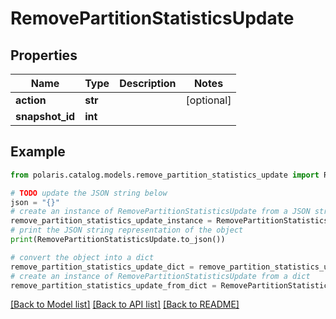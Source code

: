 <!--

 Licensed to the Apache Software Foundation (ASF) under one
 or more contributor license agreements.  See the NOTICE file
 distributed with this work for additional information
 regarding copyright ownership.  The ASF licenses this file
 to you under the Apache License, Version 2.0 (the
 "License"); you may not use this file except in compliance
 with the License.  You may obtain a copy of the License at

   http://www.apache.org/licenses/LICENSE-2.0

 Unless required by applicable law or agreed to in writing,
 software distributed under the License is distributed on an
 "AS IS" BASIS, WITHOUT WARRANTIES OR CONDITIONS OF ANY
 KIND, either express or implied.  See the License for the
 specific language governing permissions and limitations
 under the License.

-->
# RemovePartitionStatisticsUpdate


## Properties

Name | Type | Description | Notes
------------ | ------------- | ------------- | -------------
**action** | **str** |  | [optional] 
**snapshot_id** | **int** |  | 

## Example

```python
from polaris.catalog.models.remove_partition_statistics_update import RemovePartitionStatisticsUpdate

# TODO update the JSON string below
json = "{}"
# create an instance of RemovePartitionStatisticsUpdate from a JSON string
remove_partition_statistics_update_instance = RemovePartitionStatisticsUpdate.from_json(json)
# print the JSON string representation of the object
print(RemovePartitionStatisticsUpdate.to_json())

# convert the object into a dict
remove_partition_statistics_update_dict = remove_partition_statistics_update_instance.to_dict()
# create an instance of RemovePartitionStatisticsUpdate from a dict
remove_partition_statistics_update_from_dict = RemovePartitionStatisticsUpdate.from_dict(remove_partition_statistics_update_dict)
```
[[Back to Model list]](../README.md#documentation-for-models) [[Back to API list]](../README.md#documentation-for-api-endpoints) [[Back to README]](../README.md)


